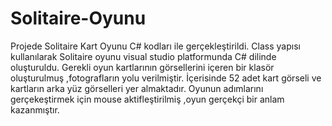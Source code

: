 # Solitaire-Oyunu
Projede Solitaire Kart Oyunu C# kodları ile gerçekleştirildi.
Class yapısı kullanılarak Solitaire oyunu visual studio platformunda C# dilinde oluşturuldu.
Gerekli oyun kartlarının görsellerini içeren bir klasör oluşturulmuş ,fotografların yolu verilmiştir.
İçerisinde 52 adet kart görseli ve kartların arka yüz görselleri yer almaktadır.
Oyunun adımlarını gerçekeştirmek için mouse aktifleştirilmiş ,oyun gerçekçi bir anlam kazanmıştır.
